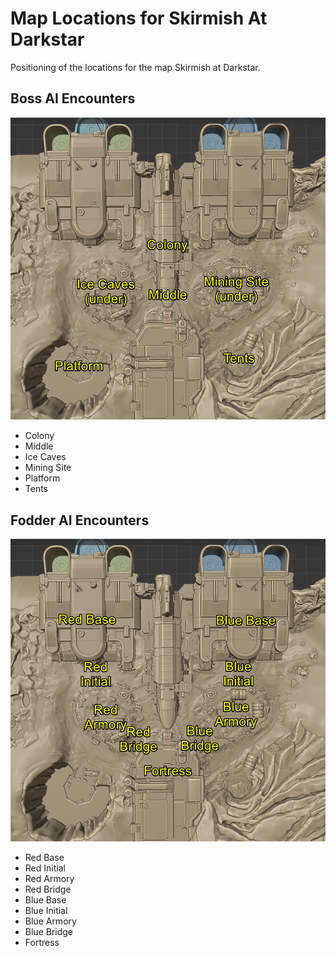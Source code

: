 # Map Locations for Skirmish At Darkstar

Positioning of the locations for the map Skirmish at Darkstar.

## Boss AI Encounters

![alt text](../../assets/boss-encounters-darkstar.png)

- Colony
- Middle
- Ice Caves
- Mining Site
- Platform
- Tents

## Fodder AI Encounters

![alt text](../../assets/fodder-encounters-darkstar.png)

- Red Base
- Red Initial
- Red Armory
- Red Bridge
- Blue Base
- Blue Initial
- Blue Armory
- Blue Bridge
- Fortress
